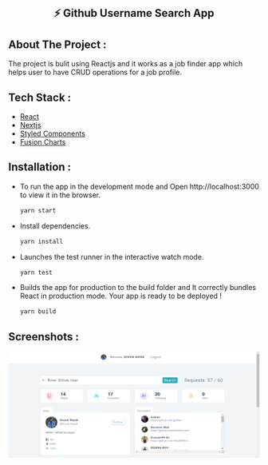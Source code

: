<p align="center">
    <h2 align="center">⚡️ Github Username Search App</h2>
</p>

## About The Project :

The project is bulit using Reactjs and it works as a job finder app which helps user to have CRUD operations for a job profile.

## Tech Stack :

* [React](https://reactjs.org/)
* [Nextjs](https://nextjs.org//)
* [Styled Components](https://styled-components.com/)
* [Fusion Charts](https://www.fusioncharts.com/)

## Installation :

* To run the app in the development mode and Open http://localhost:3000 to view it in the browser.

    ```sh
    yarn start
    ```

* Install dependencies.

    ```sh
    yarn install
    ```
 
* Launches the test runner in the interactive watch mode.

    ```sh
    yarn test
    ```

* Builds the app for production to the build folder and It correctly bundles React in production mode. Your app is ready to be deployed !

    ```sh
    yarn build
    ```
 
 ## Screenshots :
 
 <img src="./public/1.png" alt="landing-page">
